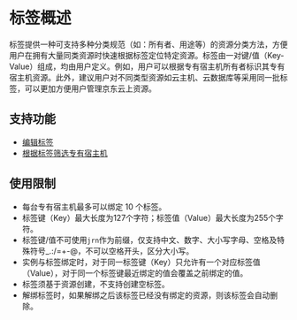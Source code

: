# 标签概述

标签提供一种可支持多种分类规范（如：所有者、用途等）的资源分类方法，方便用户在拥有大量同类资源时快速根据标签定位特定资源。标签由一对键/值（Key-Value）组成，均由用户定义。例如，用户可以根据专有宿主机所有者标识其专有宿主机资源。此外，建议用户对不同类型资源如云主机、云数据库等采用同一批标签，可以更加方便用户管理京东云上资源。

## 支持功能

* [编辑标签](Edit-Tag.md)
* [根据标签筛选专有宿主机](Filter-by-Tag.md)


## 使用限制

* 每台专有宿主机最多可以绑定 10 个标签。
* 标签键（Key）最大长度为127个字符；标签值（Value）最大长度为255个字符。
* 标签键/值不可使用`jrn`作为前缀，仅支持中文、数字、大小写字母、空格及特殊符号_.:/=+-@，不可以空格开头，区分大小写。
* 实例与标签绑定时，对于同一标签键（Key）只允许有一个对应标签值（Value），对于同一个标签键最近绑定的值会覆盖之前绑定的值。
* 标签须基于资源创建，不支持创建空标签。
* 解绑标签时，如果解绑之后该标签已经没有绑定的资源，则该标签会自动删除。



